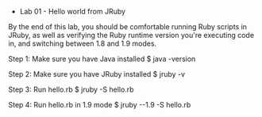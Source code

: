 * Lab 01 - Hello world from JRuby

By the end of this lab, you should be comfortable running Ruby scripts
in JRuby, as well as verifying the Ruby runtime version you're
executing code in, and switching between 1.8 and 1.9 modes.

Step 1: Make sure you have Java installed
$ java -version

Step 2: Make sure you have JRuby installed
$ jruby -v

Step 3: Run hello.rb
$ jruby -S hello.rb

Step 4: Run hello.rb in 1.9 mode
$ jruby --1.9 -S hello.rb
